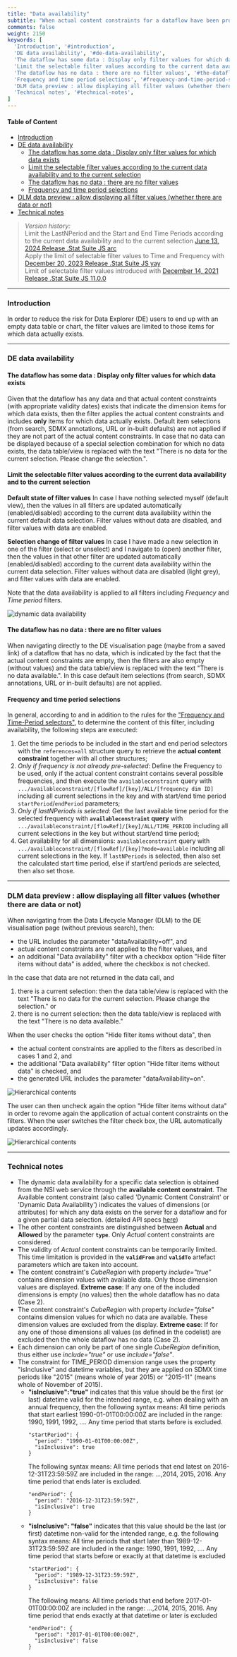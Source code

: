 ```yaml
---
title: "Data availability"
subtitle: "When actual content constraints for a dataflow have been provided/generated, then restrict the filter content to those dimensions items for which any data is available"
comments: false
weight: 2150
keywords: [
  'Introduction', '#introduction',
  'DE data availability', '#de-data-availability',
  'The dataflow has some data : Display only filter values for which data exists', '#the-dataflow-has-some-data-display-only-filter-values-for-which-data-exists', 
  'Limit the selectable filter values according to the current data availability and to the current selection', '#limit-the-selectable-filter-values-according-to-the-current-data-availability-and-to-the-current-selection',
  'The dataflow has no data : there are no filter values', '#the-dataflow-has-no-data-there-are-no-filter-values',
  'Frequency and time period selections', '#frequency-and-time-period-selections',
  'DLM data preview : allow displaying all filter values (whether there are data or not)', '#dlm-data-preview-allow-displaying-all-filter-values-whether-there-are-data-or-not',
  'Technical notes', '#technical-notes',
]
---
```


#### Table of Content
- [Introduction](#introduction)
- [DE data availability](#de-data-availability)
  - [The dataflow has some data : Display only filter values for which data exists](#the-dataflow-has-some-data-display-only-filter-values-for-which-data-exists)
  - [Limit the selectable filter values according to the current data availability and to the current selection](#limit-the-selectable-filter-values-according-to-the-current-data-availability-and-to-the-current-selection)
  - [The dataflow has no data : there are no filter values](#the-dataflow-has-no-data-there-are-no-filter-values)
  - [Frequency and time period selections](#frequency-and-time-period-selections)
- [DLM data preview : allow displaying all filter values (whether there are data or not)](#dlm-data-preview-allow-displaying-all-filter-values-whether-there-are-data-or-not)
- [Technical notes](#technical-notes)

> *Version history:*  
> Limit the LastNPeriod and the Start and End Time Periods according to the current data availability and to the current selection [June 13, 2024 Release .Stat Suite JS arc](/dotstatsuite-documentation/changelog/#june-13-2024)  
> Apply the limit of selectable filter values to Time and Frequency with [December 20, 2023 Release .Stat Suite JS yay](/dotstatsuite-documentation/changelog/#december-20-2023)  
> Limit of selectable filter values introduced with [December 14, 2021 Release .Stat Suite JS 11.0.0](/dotstatsuite-documentation/changelog/#december-14-2021)  

---

### Introduction
In order to reduce the risk for Data Explorer (DE) users to end up with an empty data table or chart, the filter values are limited to those items for which data actually exists.

---

### DE data availability
#### The dataflow has some data : Display only filter values for which data exists
Given that the dataflow has any data and that actual content constraints (with appropriate validity dates) exists that indicate the dimension items for which data exists, then the filter applies the actual content constraints and includes **only** items for which data actually exists.
Default item selections (from search, SDMX annotations, URL or in-built defaults) are not applied if they are not part of the actual content constraints. In case that no data can be displayed because of a special selection combination for which no data exists, the data table/view is replaced with the text "There is no data for the current selection. Please change the selection.".

#### Limit the selectable filter values according to the current data availability and to the current selection
**Default state of filter values** In case I have nothing selected myself (default view), then the values in all filters are updated automatically (enabled/disabled) according to the current data availability within the current default data selection. Filter values without data are disabled, and filter values with data are enabled.

**Selection change of filter values** In case I have made a new selection in one of the filter (select or unselect) and I navigate to (open) another filter, then the values in that other filter are updated automatically (enabled/disabled) according to the current data availability within the current data selection. Filter values without data are disabled (light grey), and filter values with data are enabled.

Note that the data availability is applied to all filters including *Frequency* and *Time period* filters.

![dynamic data availability](/dotstatsuite-documentation/images/de-filters-dynamic-data-availability.png)

#### The dataflow has no data : there are no filter values
When navigating directly to the DE visualisation page (maybe from a saved link) of a dataflow that has no data, which is indicated by the fact that the actual content constraints are empty, then the filters are also empty (without values) and the data table/view is replaced with the text "There is no data available.". In this case default item selections (from search, SDMX annotations, URL or in-built defaults) are not applied.

#### Frequency and time period selections
In general, according to and in addition to the rules for the ["Frequency and Time-Period selectors"](https://sis-cc.gitlab.io/dotstatsuite-documentation/using-de/viewing-data/filters/time-period/#frequency-and-time-period-selectors), to determine the content of this filter, including availability, the following steps are executed:
1. Get the time periods to be included in the start and end period selectors with the `references=all` structure query to retrieve the **actual content constraint** together with all other structures;
2. *Only if frequency is not already pre-selected*: Define the Frequency to be used, only if the actual content constraint contains several possible frequencies, and then execute the `availableconstraint` query with `.../availableconstraint/[flowRef]/[key]/ALL/[frequency dim ID]` including all current selections in the key and with start/end time period `startPeriod`/`endPeriod` parameters;
3. *Only if lastNPeriods is selected*: Get the last available time period for the selected frequency with **`availableconstraint` query** with `.../availableconstraint/[flowRef]/[key]/ALL/TIME_PERIOD` including all current selections in the key but without start/end time period;
4. Get availability for all dimensions: `availableconstraint` query with `.../availableconstraint/[flowRef]/[key]?mode=available` including all current selections in the key. If `lastNPeriods` is selected, then also set the calculated start time period, else if start/end periods are selected, then also set those.

---

### DLM data preview : allow displaying all filter values (whether there are data or not)
When navigating from the Data Lifecycle Manager (DLM) to the DE visualisation page (without previous search), then:  
- the URL includes the parameter "dataAvailability=off", and
- actual content constraints are not applied to the filter values, and
- an additional "Data availability" filter with a checkbox option "Hide filter items without data" is added, where the checkbox is not checked.

In the case that data are not returned in the data call, and  
1) there is a current selection: then the data table/view is replaced with the text "There is no data for the current selection. Please change the selection." or  
2) there is no current selection: then the data table/view is replaced with the text "There is no data available."

When the user checks the option "Hide filter items without data", then 
- the actual content constraints are applied to the filters as described in cases 1 and 2, and
- the additional "Data availability" filter option "Hide filter items without data" is checked, and
- the generated URL includes the parameter "dataAvailability=on".

![Hierarchical contents](/dotstatsuite-documentation/images/DE-data-availability-filter-on.png)

The user can then uncheck again the option "Hide filter items without data" in order to revome again the application of actual content constraints on the filters. When the user switches the filter check box, the URL automatically updates accordingly.

![Hierarchical contents](/dotstatsuite-documentation/images/DE-data-availability-filter-off.png)

---

### Technical notes
- The dynamic data availability for a specific data selection is obtained from the NSI web service through the **available content constraint**. The Available content constraint (also called 'Dynamic Content Constraint' or 'Dynamic Data Availability') indicates the values of dimensions (or attributes) for which any data exists on the server for a dataflow and for a given partial data selection. (detailed API specs [here](/dotstatsuite-documentation/using-api/typical-use-cases/#dynamic-data-availability-for-a-specific-data-selection))
- The other content constraints are distinguished between **Actual** and **Allowed** by the parameter **`type`**. Only *Actual* content constraints are considered.
- The validity of *Actual* content constraints can be temporarily limited. This time limitation is provided in the **`validFrom`** and **`validTo`** artefact parameters which are taken into account.  
- The content constraint's *CubeRegion* with property *include="true"* contains dimension values with available data. Only those dimension values are displayed. **Extreme case**: If any one of the included dimensions is empty (no values) then the whole dataflow has no data (Case 2).
- The content constraint's *CubeRegion* with property *include="false"* contains dimension values for which no data are available. These dimension values are excluded from the display. **Extreme case**: If for any one of those dimensions all values (as defined in the codelist) are excluded then the whole dataflow has no data (Case 2).
- Each dimension can only be part of one single *CubeRegion* definition, thus either use *include="true"* or use *include="false"*.  
- The constraint for TIME_PERIOD dimension range uses the property "isInclusive" and datetime variables, but they are applied on SDMX time periods like "2015" (means whole of year 2015) or "2015-11" (means whole of November of 2015).
  * **"isInclusive":"true"** indicates that this value should be the first (or last) datetime valid for the intended range, e.g. when dealing with an annual frequency, then the following syntax means: All time periods that start earliest 1990-01-01T00:00:00Z are included in the range: 1990, 1991, 1992, .... Any time period that starts before is excluded.
    ```
    "startPeriod": {
      "period": "1990-01-01T00:00:00Z",
      "isInclusive": true
    }
    ```
    The following syntax  means: All time periods that end latest on 2016-12-31T23:59:59Z are included in the range: ...,2014, 2015, 2016. Any time period that ends later is excluded.  
    ```
    "endPeriod": {
      "period": "2016-12-31T23:59:59Z",
      "isInclusive": true
    }
    ```
  * **"isInclusive": "false"** indicates that this value should be the last (or first) datetime non-valid for the intended range, e.g. the following syntax means: All time periods that start later than 1989-12-31T23:59:59Z are included in the range: 1990, 1991, 1992, .... Any time period that starts before or exactly at that datetime is excluded
    ```
    "startPeriod": {
      "period": "1989-12-31T23:59:59Z",
      "isInclusive": false
    }
    ```
    The following means: All time periods that end before 2017-01-01T00:00:00Z are included in the range: ...,2014, 2015, 2016. Any time period that ends exactly at that datetime or later is excluded
    ```
    "endPeriod": {
      "period": "2017-01-01T00:00:00Z",
      "isInclusive": false
    }
    ```
 

